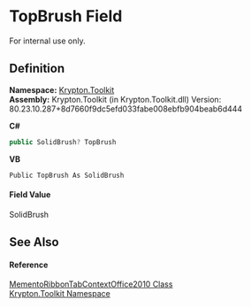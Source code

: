 # TopBrush Field


For internal use only.



## Definition
**Namespace:** <a href="79d2eac2-21f4-54ff-7552-b20c33c30600.md">Krypton.Toolkit</a>  
**Assembly:** Krypton.Toolkit (in Krypton.Toolkit.dll) Version: 80.23.10.287+8d7660f9dc5efd033fabe008ebfb904beab6d444

**C#**
``` C#
public SolidBrush? TopBrush
```
**VB**
``` VB
Public TopBrush As SolidBrush
```



#### Field Value
SolidBrush

## See Also


#### Reference
<a href="5d79f0b5-4c79-5bcf-36fa-d524519a201f.md">MementoRibbonTabContextOffice2010 Class</a>  
<a href="79d2eac2-21f4-54ff-7552-b20c33c30600.md">Krypton.Toolkit Namespace</a>  
